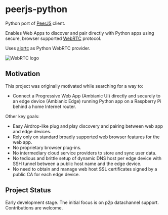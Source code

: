 # peerjs-python

Python port of [PeerJS](https://github.com/peers) client.

Enables Web Apps to discover and pair directly with Python apps using secure, browser supported [WebRTC](https://webrtc.org/) protocol. 

Uses [aiortc](https://github.com/aiortc/aiortc) as Python WebRTC provider.

![WebRTC logo](https://webrtc.org/assets/images/webrtc-logo-horiz-retro-300x60.png)

## Motivation

This project was originally motivated while searching for a way to: 
-  Connect a Progressive Web App (Ambianic UI) directly and securely to an edge device (Ambianic Edge) running Python app on a Raspberry Pi behind a home Internet router. 

Other key goals:
-  Easy Airdrop-like plug and play discovery and pairing between web app and edge devices. 
-  Rely only on standard broadly supported web browser features for the web app.
-  No proprietary browser plug-ins. 
-  No intermediary cloud service providers to store and sync user data. 
-  No tedious and brittle setup of dynamic DNS host per edge device with SSH tunnel between a public host name and the edge device.
-  No need to obtain and manage web host SSL certificates signed by a public CA for each edge device.

## Project Status

Early development stage. The initial focus is on p2p datachannel support. Contributions are welcome.
